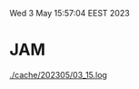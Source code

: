 Wed  3 May 15:57:04 EEST 2023
# JAM
<a href='./cache/202305/03_15.log'>./cache/202305/03_15.log</a>
